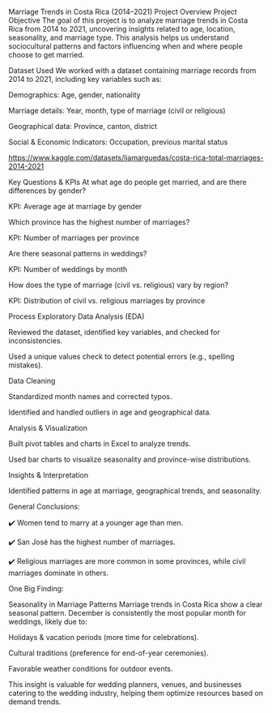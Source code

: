 Marriage Trends in Costa Rica (2014–2021)
Project Overview
Project Objective
The goal of this project is to analyze marriage trends in Costa Rica from 2014 to 2021, uncovering insights related to age, location, seasonality, and marriage type. This analysis helps us understand sociocultural patterns and factors influencing when and where people choose to get married.

Dataset Used
We worked with a dataset containing marriage records from 2014 to 2021, including key variables such as:

Demographics: Age, gender, nationality

Marriage details: Year, month, type of marriage (civil or religious)

Geographical data: Province, canton, district

Social & Economic Indicators: Occupation, previous marital status

https://www.kaggle.com/datasets/liamarguedas/costa-rica-total-marriages-2014-2021

Key Questions & KPIs
At what age do people get married, and are there differences by gender?

KPI: Average age at marriage by gender

Which province has the highest number of marriages?

KPI: Number of marriages per province

Are there seasonal patterns in weddings?

KPI: Number of weddings by month

How does the type of marriage (civil vs. religious) vary by region?

KPI: Distribution of civil vs. religious marriages by province

Process
Exploratory Data Analysis (EDA)

Reviewed the dataset, identified key variables, and checked for inconsistencies.

Used a unique values check to detect potential errors (e.g., spelling mistakes).

Data Cleaning

Standardized month names and corrected typos.

Identified and handled outliers in age and geographical data.

Analysis & Visualization

Built pivot tables and charts in Excel to analyze trends.

Used bar charts to visualize seasonality and province-wise distributions.

Insights & Interpretation

Identified patterns in age at marriage, geographical trends, and seasonality.

General Conclusions:

✔️ Women tend to marry at a younger age than men.

✔️ San José has the highest number of marriages.

✔️ Religious marriages are more common in some provinces, while civil marriages dominate in others.

One Big Finding: 


Seasonality in Marriage Patterns
Marriage trends in Costa Rica show a clear seasonal pattern.
December is consistently the most popular month for weddings, likely due to:

Holidays & vacation periods (more time for celebrations).

Cultural traditions (preference for end-of-year ceremonies).

Favorable weather conditions for outdoor events.

This insight is valuable for wedding planners, venues, and businesses catering to the wedding industry, helping them optimize resources based on demand trends.
